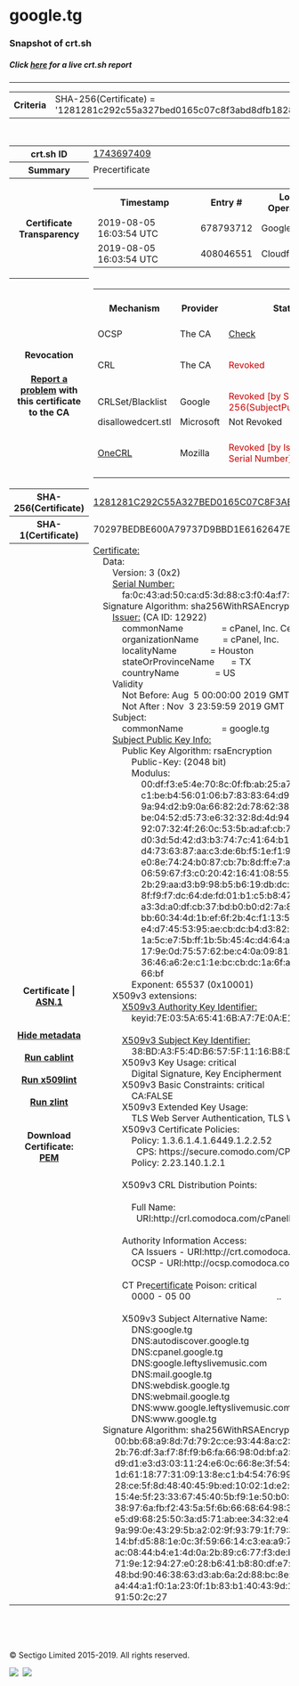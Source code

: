 # google.tg
### Snapshot of crt.sh
##### Click [here](https://crt.sh/?q=1281281C292C55A327BED0165C07C8F3ABD8DFB182812697AF728DBDA2E0E1A1) for a live crt.sh report

---
<!DOCTYPE HTML PUBLIC "-//W3C//DTD HTML 4.0 Transitional//EN">
<HTML>

<BODY>

<TABLE>
  <TR>
    <TH class="outer">Criteria</TH>
    <TD class="outer">SHA-256(Certificate) = '1281281c292c55a327bed0165c07c8f3abd8dfb182812697af728dbda2e0e1a1'</TD>
  </TR>
</TABLE>
<BR>
<TABLE>
  <TR>
    <TH class="outer">crt.sh ID</TH>
    <TD class="outer"><A href="?id=1743697409">1743697409</A></TD>
  </TR>
  <TR>
    <TH class="outer">Summary</TH>
    <TD class="outer">Precertificate</TD>
  </TR>
  <TR>
    <TH class="outer">Certificate<BR>Transparency</TH>
    <TD class="outer">
<TABLE class="options" style="margin-left:0px">
  <TR>
    <TH>Timestamp</TH>
    <TH>Entry #</TH>
    <TH>Log Operator</TH>
    <TH>Log URL</TH>
  </TR>
  <TR>
    <TD>2019-08-05&nbsp; <FONT class="small">16:03:54 UTC</FONT></TD>
    <TD>678793712</TD>
    <TD>Google</TD>
    <TD>https://ct.googleapis.com/logs/argon2019</TD>
  </TR>
  <TR>
    <TD>2019-08-05&nbsp; <FONT class="small">16:03:54 UTC</FONT></TD>
    <TD>408046551</TD>
    <TD>Cloudflare</TD>
    <TD>https://ct.cloudflare.com/logs/nimbus2019</TD>
  </TR>
</TABLE>
    </TD>
  </TR>
  <TR>
    <TH class="outer">Revocation<BR><BR>
      <DIV class="small" style="padding-top:3px"><A href="?id=1743697409&opt=problemreporting">Report a problem</A> with<BR>this certificate to the CA</DIV></TH>
    <TD class="outer">
      <TABLE class="options" style="margin-left:0px">
        <TR>
          <TH>Mechanism</TH>
          <TH>Provider</TH>
          <TH>Status</TH>
          <TH>Revocation Date</TH>
          <TH>Last Observed in CRL</TH>
          <TH>Last Checked <SPAN style="color:#CC0000;vertical-align:middle;font-size:70%;font-weight:normal">(Error)</SPAN></TH>
        </TR>
        <TR>
          <TD>OCSP</TD>
          <TD>The CA</TD>
          <TD><A href="?id=1743697409&opt=ocsp">Check</A></TD>
          <TD><SPAN style="color:#888888">?</SPAN></TD>
          <TD><SPAN style="color:#888888">n/a</SPAN></TD>
          <TD><SPAN style="color:#888888">?</SPAN></TD>
        </TR>
        <TR>
          <TD>CRL</TD>
          <TD>The CA</TD>
          <TD><SPAN style="color:#CC0000">Revoked</SPAN></TD><TD>2019-08-06&nbsp; <FONT class="small">20:21:00 UTC</FONT></TD><TD>2019-11-08&nbsp; <FONT class="small">22:26:59 UTC</FONT></TD><TD>2019-12-04&nbsp; <FONT class="small">19:11:39 UTC</FONT></TD>
        </TR>
        <TR>
          <TD>CRLSet/Blacklist</TD>
          <TD>Google</TD>
          <TD><SPAN style="color:#CC0000">Revoked [by SHA-256(SubjectPublicKeyInfo)]</SPAN></TD>
          <TD><SPAN style="color:#888888">n/a</SPAN></TD>
          <TD><SPAN style="color:#888888">n/a</SPAN></TD>
          <TD><SPAN style="color:#888888">n/a</SPAN></TD>
        </TR>
        <TR>
          <TD>disallowedcert.stl</TD>
          <TD>Microsoft</TD>
          <TD>Not Revoked</TD>
          <TD><SPAN style="color:#888888">n/a</SPAN></TD>
          <TD><SPAN style="color:#888888">n/a</SPAN></TD>
          <TD><SPAN style="color:#888888">n/a</SPAN></TD>
        </TR>
        <TR>
          <TD><A href="/mozilla-onecrl" target="_blank">OneCRL</A></TD>
          <TD>Mozilla</TD>
          <TD><SPAN style="color:#CC0000">Revoked [by Issuer Name, Serial Number]</SPAN></TD><TD>2019-08-17&nbsp; <FONT class="small">19:34:58 UTC</FONT></TD>
          <TD><SPAN style="color:#888888">n/a</SPAN></TD>
          <TD><SPAN style="color:#888888">n/a</SPAN></TD>
        </TR>
      </TABLE>
    </TD>
  </TR>
  <TR>
    <TH class="outer">SHA-256(Certificate)</TH>
    <TD class="outer"><A href="//censys.io/certificates/1281281c292c55a327bed0165c07c8f3abd8dfb182812697af728dbda2e0e1a1">1281281C292C55A327BED0165C07C8F3ABD8DFB182812697AF728DBDA2E0E1A1</A></TD>
  </TR>
  <TR>
    <TH class="outer">SHA-1(Certificate)</TH>
    <TD class="outer">70297BEDBE600A79737D9BBD1E6162647E142C69</TD>
  </TR>
  <TR>
    <TH class="outer">Certificate | <A href="?asn1=1743697409">ASN.1</A>
      <SPAN class="small"><BR>
      <BR><BR><A href="?id=1743697409&opt=nometadata">Hide metadata</A>
      <BR><BR><A href="?id=1743697409&opt=cablint">Run cablint</A>
      <BR><BR><A href="?id=1743697409&opt=x509lint">Run x509lint</A>
      <BR><BR><A href="?id=1743697409&opt=zlint">Run zlint</A>
      <BR><BR><BR>Download Certificate: <A href="?d=1743697409">PEM</A>
      </SPAN>
    </TH>
    <TD class="text"><A href="?d=1743697409">Certificate:</A><BR>&nbsp;&nbsp;&nbsp;&nbsp;Data:<BR>&nbsp;&nbsp;&nbsp;&nbsp;&nbsp;&nbsp;&nbsp;&nbsp;Version:&nbsp;3&nbsp;(0x2)<BR>&nbsp;&nbsp;&nbsp;&nbsp;&nbsp;&nbsp;&nbsp;&nbsp;<A href="?serial=00fa0c43ad50cad53d88c3f04af77b65c6">Serial&nbsp;Number:</A><BR>&nbsp;&nbsp;&nbsp;&nbsp;&nbsp;&nbsp;&nbsp;&nbsp;&nbsp;&nbsp;&nbsp;&nbsp;fa:0c:43:ad:50:ca:d5:3d:88:c3:f0:4a:f7:7b:65:c6<BR>&nbsp;&nbsp;&nbsp;&nbsp;Signature&nbsp;Algorithm:&nbsp;sha256WithRSAEncryption<BR>&nbsp;&nbsp;&nbsp;&nbsp;&nbsp;&nbsp;&nbsp;&nbsp;<A href="?caid=12922">Issuer:</A> <SPAN class="small">(CA ID: 12922)</SPAN><BR>&nbsp;&nbsp;&nbsp;&nbsp;&nbsp;&nbsp;&nbsp;&nbsp;&nbsp;&nbsp;&nbsp;&nbsp;commonName&nbsp;&nbsp;&nbsp;&nbsp;&nbsp;&nbsp;&nbsp;&nbsp;&nbsp;&nbsp;&nbsp;&nbsp;&nbsp;&nbsp;&nbsp;&nbsp;=&nbsp;cPanel,&nbsp;Inc.&nbsp;Certification&nbsp;Authority<BR>&nbsp;&nbsp;&nbsp;&nbsp;&nbsp;&nbsp;&nbsp;&nbsp;&nbsp;&nbsp;&nbsp;&nbsp;organizationName&nbsp;&nbsp;&nbsp;&nbsp;&nbsp;&nbsp;&nbsp;&nbsp;&nbsp;&nbsp;=&nbsp;cPanel,&nbsp;Inc.<BR>&nbsp;&nbsp;&nbsp;&nbsp;&nbsp;&nbsp;&nbsp;&nbsp;&nbsp;&nbsp;&nbsp;&nbsp;localityName&nbsp;&nbsp;&nbsp;&nbsp;&nbsp;&nbsp;&nbsp;&nbsp;&nbsp;&nbsp;&nbsp;&nbsp;&nbsp;&nbsp;=&nbsp;Houston<BR>&nbsp;&nbsp;&nbsp;&nbsp;&nbsp;&nbsp;&nbsp;&nbsp;&nbsp;&nbsp;&nbsp;&nbsp;stateOrProvinceName&nbsp;&nbsp;&nbsp;&nbsp;&nbsp;&nbsp;&nbsp;=&nbsp;TX<BR>&nbsp;&nbsp;&nbsp;&nbsp;&nbsp;&nbsp;&nbsp;&nbsp;&nbsp;&nbsp;&nbsp;&nbsp;countryName&nbsp;&nbsp;&nbsp;&nbsp;&nbsp;&nbsp;&nbsp;&nbsp;&nbsp;&nbsp;&nbsp;&nbsp;&nbsp;&nbsp;&nbsp;=&nbsp;US<BR>&nbsp;&nbsp;&nbsp;&nbsp;&nbsp;&nbsp;&nbsp;&nbsp;Validity<BR>&nbsp;&nbsp;&nbsp;&nbsp;&nbsp;&nbsp;&nbsp;&nbsp;&nbsp;&nbsp;&nbsp;&nbsp;Not&nbsp;Before:&nbsp;Aug&nbsp;&nbsp;5&nbsp;00:00:00&nbsp;2019&nbsp;GMT<BR>&nbsp;&nbsp;&nbsp;&nbsp;&nbsp;&nbsp;&nbsp;&nbsp;&nbsp;&nbsp;&nbsp;&nbsp;Not&nbsp;After&nbsp;:&nbsp;Nov&nbsp;&nbsp;3&nbsp;23:59:59&nbsp;2019&nbsp;GMT<BR>&nbsp;&nbsp;&nbsp;&nbsp;&nbsp;&nbsp;&nbsp;&nbsp;Subject:<BR>&nbsp;&nbsp;&nbsp;&nbsp;&nbsp;&nbsp;&nbsp;&nbsp;&nbsp;&nbsp;&nbsp;&nbsp;commonName&nbsp;&nbsp;&nbsp;&nbsp;&nbsp;&nbsp;&nbsp;&nbsp;&nbsp;&nbsp;&nbsp;&nbsp;&nbsp;&nbsp;&nbsp;&nbsp;=&nbsp;google.tg<BR>&nbsp;&nbsp;&nbsp;&nbsp;&nbsp;&nbsp;&nbsp;&nbsp;<A href="?spkisha256=2dc4cb591f7ef0663441646bcf5c0e9dbcded77ca02945193cefc6edb1740614">Subject&nbsp;Public&nbsp;Key&nbsp;Info:</A><BR>&nbsp;&nbsp;&nbsp;&nbsp;&nbsp;&nbsp;&nbsp;&nbsp;&nbsp;&nbsp;&nbsp;&nbsp;Public&nbsp;Key&nbsp;Algorithm:&nbsp;rsaEncryption<BR>&nbsp;&nbsp;&nbsp;&nbsp;&nbsp;&nbsp;&nbsp;&nbsp;&nbsp;&nbsp;&nbsp;&nbsp;&nbsp;&nbsp;&nbsp;&nbsp;Public-Key:&nbsp;(2048&nbsp;bit)<BR>&nbsp;&nbsp;&nbsp;&nbsp;&nbsp;&nbsp;&nbsp;&nbsp;&nbsp;&nbsp;&nbsp;&nbsp;&nbsp;&nbsp;&nbsp;&nbsp;Modulus:<BR>&nbsp;&nbsp;&nbsp;&nbsp;&nbsp;&nbsp;&nbsp;&nbsp;&nbsp;&nbsp;&nbsp;&nbsp;&nbsp;&nbsp;&nbsp;&nbsp;&nbsp;&nbsp;&nbsp;&nbsp;00:df:f3:e5:4e:70:8c:0f:fb:ab:25:a7:c0:ee:a9:<BR>&nbsp;&nbsp;&nbsp;&nbsp;&nbsp;&nbsp;&nbsp;&nbsp;&nbsp;&nbsp;&nbsp;&nbsp;&nbsp;&nbsp;&nbsp;&nbsp;&nbsp;&nbsp;&nbsp;&nbsp;c1:be:b4:56:01:06:b7:83:83:64:d9:6b:92:61:3c:<BR>&nbsp;&nbsp;&nbsp;&nbsp;&nbsp;&nbsp;&nbsp;&nbsp;&nbsp;&nbsp;&nbsp;&nbsp;&nbsp;&nbsp;&nbsp;&nbsp;&nbsp;&nbsp;&nbsp;&nbsp;9a:94:d2:b9:0a:66:82:2d:78:62:38:21:39:f5:5f:<BR>&nbsp;&nbsp;&nbsp;&nbsp;&nbsp;&nbsp;&nbsp;&nbsp;&nbsp;&nbsp;&nbsp;&nbsp;&nbsp;&nbsp;&nbsp;&nbsp;&nbsp;&nbsp;&nbsp;&nbsp;be:04:52:d5:73:e6:32:32:8d:4d:94:44:19:bb:b2:<BR>&nbsp;&nbsp;&nbsp;&nbsp;&nbsp;&nbsp;&nbsp;&nbsp;&nbsp;&nbsp;&nbsp;&nbsp;&nbsp;&nbsp;&nbsp;&nbsp;&nbsp;&nbsp;&nbsp;&nbsp;92:07:32:4f:26:0c:53:5b:ad:af:cb:70:82:3a:ab:<BR>&nbsp;&nbsp;&nbsp;&nbsp;&nbsp;&nbsp;&nbsp;&nbsp;&nbsp;&nbsp;&nbsp;&nbsp;&nbsp;&nbsp;&nbsp;&nbsp;&nbsp;&nbsp;&nbsp;&nbsp;d0:3d:5d:42:d3:b3:74:7c:41:64:b1:0f:02:a8:dd:<BR>&nbsp;&nbsp;&nbsp;&nbsp;&nbsp;&nbsp;&nbsp;&nbsp;&nbsp;&nbsp;&nbsp;&nbsp;&nbsp;&nbsp;&nbsp;&nbsp;&nbsp;&nbsp;&nbsp;&nbsp;d4:73:63:87:aa:c3:de:6b:f5:1e:f1:9d:e8:8d:2c:<BR>&nbsp;&nbsp;&nbsp;&nbsp;&nbsp;&nbsp;&nbsp;&nbsp;&nbsp;&nbsp;&nbsp;&nbsp;&nbsp;&nbsp;&nbsp;&nbsp;&nbsp;&nbsp;&nbsp;&nbsp;e0:8e:74:24:b0:87:cb:7b:8d:ff:e7:a8:c9:d0:d1:<BR>&nbsp;&nbsp;&nbsp;&nbsp;&nbsp;&nbsp;&nbsp;&nbsp;&nbsp;&nbsp;&nbsp;&nbsp;&nbsp;&nbsp;&nbsp;&nbsp;&nbsp;&nbsp;&nbsp;&nbsp;06:59:67:f3:c0:20:42:16:41:08:55:fe:9d:f0:71:<BR>&nbsp;&nbsp;&nbsp;&nbsp;&nbsp;&nbsp;&nbsp;&nbsp;&nbsp;&nbsp;&nbsp;&nbsp;&nbsp;&nbsp;&nbsp;&nbsp;&nbsp;&nbsp;&nbsp;&nbsp;2b:29:aa:d3:b9:98:b5:b6:19:db:dc:7d:7f:68:ac:<BR>&nbsp;&nbsp;&nbsp;&nbsp;&nbsp;&nbsp;&nbsp;&nbsp;&nbsp;&nbsp;&nbsp;&nbsp;&nbsp;&nbsp;&nbsp;&nbsp;&nbsp;&nbsp;&nbsp;&nbsp;8f:f9:f7:dc:64:de:fd:01:b1:c5:b8:47:97:6d:5f:<BR>&nbsp;&nbsp;&nbsp;&nbsp;&nbsp;&nbsp;&nbsp;&nbsp;&nbsp;&nbsp;&nbsp;&nbsp;&nbsp;&nbsp;&nbsp;&nbsp;&nbsp;&nbsp;&nbsp;&nbsp;a3:3d:a0:df:cb:37:bd:b0:b0:d2:7a:84:0a:70:eb:<BR>&nbsp;&nbsp;&nbsp;&nbsp;&nbsp;&nbsp;&nbsp;&nbsp;&nbsp;&nbsp;&nbsp;&nbsp;&nbsp;&nbsp;&nbsp;&nbsp;&nbsp;&nbsp;&nbsp;&nbsp;bb:60:34:4d:1b:ef:6f:2b:4c:f1:13:51:b7:c3:d2:<BR>&nbsp;&nbsp;&nbsp;&nbsp;&nbsp;&nbsp;&nbsp;&nbsp;&nbsp;&nbsp;&nbsp;&nbsp;&nbsp;&nbsp;&nbsp;&nbsp;&nbsp;&nbsp;&nbsp;&nbsp;e4:d7:45:53:95:ae:cb:dc:b4:d3:82:e2:ea:91:60:<BR>&nbsp;&nbsp;&nbsp;&nbsp;&nbsp;&nbsp;&nbsp;&nbsp;&nbsp;&nbsp;&nbsp;&nbsp;&nbsp;&nbsp;&nbsp;&nbsp;&nbsp;&nbsp;&nbsp;&nbsp;1a:5c:e7:5b:ff:1b:5b:45:4c:d4:64:a4:8e:cf:5e:<BR>&nbsp;&nbsp;&nbsp;&nbsp;&nbsp;&nbsp;&nbsp;&nbsp;&nbsp;&nbsp;&nbsp;&nbsp;&nbsp;&nbsp;&nbsp;&nbsp;&nbsp;&nbsp;&nbsp;&nbsp;17:9e:0d:75:57:62:be:c4:0a:09:81:3b:24:c7:56:<BR>&nbsp;&nbsp;&nbsp;&nbsp;&nbsp;&nbsp;&nbsp;&nbsp;&nbsp;&nbsp;&nbsp;&nbsp;&nbsp;&nbsp;&nbsp;&nbsp;&nbsp;&nbsp;&nbsp;&nbsp;36:46:a6:2e:c1:1e:bc:cb:dc:1a:6f:a7:05:a9:b4:<BR>&nbsp;&nbsp;&nbsp;&nbsp;&nbsp;&nbsp;&nbsp;&nbsp;&nbsp;&nbsp;&nbsp;&nbsp;&nbsp;&nbsp;&nbsp;&nbsp;&nbsp;&nbsp;&nbsp;&nbsp;66:bf<BR>&nbsp;&nbsp;&nbsp;&nbsp;&nbsp;&nbsp;&nbsp;&nbsp;&nbsp;&nbsp;&nbsp;&nbsp;&nbsp;&nbsp;&nbsp;&nbsp;Exponent:&nbsp;65537&nbsp;(0x10001)<BR>&nbsp;&nbsp;&nbsp;&nbsp;&nbsp;&nbsp;&nbsp;&nbsp;X509v3&nbsp;extensions:<BR>&nbsp;&nbsp;&nbsp;&nbsp;&nbsp;&nbsp;&nbsp;&nbsp;&nbsp;&nbsp;&nbsp;&nbsp;<A href="?ski=7e035a65416ba77e0ae1b89d08ea1d8e1d6ac765">X509v3&nbsp;Authority&nbsp;Key&nbsp;Identifier:</A><BR>&nbsp;&nbsp;&nbsp;&nbsp;&nbsp;&nbsp;&nbsp;&nbsp;&nbsp;&nbsp;&nbsp;&nbsp;&nbsp;&nbsp;&nbsp;&nbsp;keyid:7E:03:5A:65:41:6B:A7:7E:0A:E1:B8:9D:08:EA:1D:8E:1D:6A:C7:65<BR><BR>&nbsp;&nbsp;&nbsp;&nbsp;&nbsp;&nbsp;&nbsp;&nbsp;&nbsp;&nbsp;&nbsp;&nbsp;<A href="?ski=38bda3f54db6575f1116b8dd548b1d0def08d09c">X509v3&nbsp;Subject&nbsp;Key&nbsp;Identifier:</A><BR>&nbsp;&nbsp;&nbsp;&nbsp;&nbsp;&nbsp;&nbsp;&nbsp;&nbsp;&nbsp;&nbsp;&nbsp;&nbsp;&nbsp;&nbsp;&nbsp;38:BD:A3:F5:4D:B6:57:5F:11:16:B8:DD:54:8B:1D:0D:EF:08:D0:9C<BR>&nbsp;&nbsp;&nbsp;&nbsp;&nbsp;&nbsp;&nbsp;&nbsp;&nbsp;&nbsp;&nbsp;&nbsp;X509v3&nbsp;Key&nbsp;Usage:&nbsp;critical<BR>&nbsp;&nbsp;&nbsp;&nbsp;&nbsp;&nbsp;&nbsp;&nbsp;&nbsp;&nbsp;&nbsp;&nbsp;&nbsp;&nbsp;&nbsp;&nbsp;Digital&nbsp;Signature,&nbsp;Key&nbsp;Encipherment<BR>&nbsp;&nbsp;&nbsp;&nbsp;&nbsp;&nbsp;&nbsp;&nbsp;&nbsp;&nbsp;&nbsp;&nbsp;X509v3&nbsp;Basic&nbsp;Constraints:&nbsp;critical<BR>&nbsp;&nbsp;&nbsp;&nbsp;&nbsp;&nbsp;&nbsp;&nbsp;&nbsp;&nbsp;&nbsp;&nbsp;&nbsp;&nbsp;&nbsp;&nbsp;CA:FALSE<BR>&nbsp;&nbsp;&nbsp;&nbsp;&nbsp;&nbsp;&nbsp;&nbsp;&nbsp;&nbsp;&nbsp;&nbsp;X509v3&nbsp;Extended&nbsp;Key&nbsp;Usage:&nbsp;<BR>&nbsp;&nbsp;&nbsp;&nbsp;&nbsp;&nbsp;&nbsp;&nbsp;&nbsp;&nbsp;&nbsp;&nbsp;&nbsp;&nbsp;&nbsp;&nbsp;TLS&nbsp;Web&nbsp;Server&nbsp;Authentication,&nbsp;TLS&nbsp;Web&nbsp;Client&nbsp;Authentication<BR>&nbsp;&nbsp;&nbsp;&nbsp;&nbsp;&nbsp;&nbsp;&nbsp;&nbsp;&nbsp;&nbsp;&nbsp;X509v3&nbsp;Certificate&nbsp;Policies:&nbsp;<BR>&nbsp;&nbsp;&nbsp;&nbsp;&nbsp;&nbsp;&nbsp;&nbsp;&nbsp;&nbsp;&nbsp;&nbsp;&nbsp;&nbsp;&nbsp;&nbsp;Policy:&nbsp;1.3.6.1.4.1.6449.1.2.2.52<BR>&nbsp;&nbsp;&nbsp;&nbsp;&nbsp;&nbsp;&nbsp;&nbsp;&nbsp;&nbsp;&nbsp;&nbsp;&nbsp;&nbsp;&nbsp;&nbsp;&nbsp;&nbsp;CPS:&nbsp;https://secure.comodo.com/CPS<BR>&nbsp;&nbsp;&nbsp;&nbsp;&nbsp;&nbsp;&nbsp;&nbsp;&nbsp;&nbsp;&nbsp;&nbsp;&nbsp;&nbsp;&nbsp;&nbsp;Policy:&nbsp;2.23.140.1.2.1<BR><BR>&nbsp;&nbsp;&nbsp;&nbsp;&nbsp;&nbsp;&nbsp;&nbsp;&nbsp;&nbsp;&nbsp;&nbsp;X509v3&nbsp;CRL&nbsp;Distribution&nbsp;Points:&nbsp;<BR><BR>&nbsp;&nbsp;&nbsp;&nbsp;&nbsp;&nbsp;&nbsp;&nbsp;&nbsp;&nbsp;&nbsp;&nbsp;&nbsp;&nbsp;&nbsp;&nbsp;Full&nbsp;Name:<BR>&nbsp;&nbsp;&nbsp;&nbsp;&nbsp;&nbsp;&nbsp;&nbsp;&nbsp;&nbsp;&nbsp;&nbsp;&nbsp;&nbsp;&nbsp;&nbsp;&nbsp;&nbsp;URI:http://crl.comodoca.com/cPanelIncCertificationAuthority.crl<BR><BR>&nbsp;&nbsp;&nbsp;&nbsp;&nbsp;&nbsp;&nbsp;&nbsp;&nbsp;&nbsp;&nbsp;&nbsp;Authority&nbsp;Information&nbsp;Access:&nbsp;<BR>&nbsp;&nbsp;&nbsp;&nbsp;&nbsp;&nbsp;&nbsp;&nbsp;&nbsp;&nbsp;&nbsp;&nbsp;&nbsp;&nbsp;&nbsp;&nbsp;CA&nbsp;Issuers&nbsp;-&nbsp;URI:http://crt.comodoca.com/cPanelIncCertificationAuthority.crt<BR>&nbsp;&nbsp;&nbsp;&nbsp;&nbsp;&nbsp;&nbsp;&nbsp;&nbsp;&nbsp;&nbsp;&nbsp;&nbsp;&nbsp;&nbsp;&nbsp;OCSP&nbsp;-&nbsp;URI:http://ocsp.comodoca.com<BR><BR>&nbsp;&nbsp;&nbsp;&nbsp;&nbsp;&nbsp;&nbsp;&nbsp;&nbsp;&nbsp;&nbsp;&nbsp;CT Pre<A href="?id=1743697773">certificate</A>&nbsp;Poison:&nbsp;critical<BR>&nbsp;&nbsp;&nbsp;&nbsp;&nbsp;&nbsp;&nbsp;&nbsp;&nbsp;&nbsp;&nbsp;&nbsp;&nbsp;&nbsp;&nbsp;&nbsp;0000&nbsp;-&nbsp;05&nbsp;00&nbsp;&nbsp;&nbsp;&nbsp;&nbsp;&nbsp;&nbsp;&nbsp;&nbsp;&nbsp;&nbsp;&nbsp;&nbsp;&nbsp;&nbsp;&nbsp;&nbsp;&nbsp;&nbsp;&nbsp;&nbsp;&nbsp;&nbsp;&nbsp;&nbsp;&nbsp;&nbsp;&nbsp;&nbsp;&nbsp;&nbsp;&nbsp;&nbsp;&nbsp;&nbsp;&nbsp;..<BR><BR>&nbsp;&nbsp;&nbsp;&nbsp;&nbsp;&nbsp;&nbsp;&nbsp;&nbsp;&nbsp;&nbsp;&nbsp;X509v3&nbsp;Subject&nbsp;Alternative&nbsp;Name:&nbsp;<BR>&nbsp;&nbsp;&nbsp;&nbsp;&nbsp;&nbsp;&nbsp;&nbsp;&nbsp;&nbsp;&nbsp;&nbsp;&nbsp;&nbsp;&nbsp;&nbsp;DNS:google.tg<BR>&nbsp;&nbsp;&nbsp;&nbsp;&nbsp;&nbsp;&nbsp;&nbsp;&nbsp;&nbsp;&nbsp;&nbsp;&nbsp;&nbsp;&nbsp;&nbsp;DNS:autodiscover.google.tg<BR>&nbsp;&nbsp;&nbsp;&nbsp;&nbsp;&nbsp;&nbsp;&nbsp;&nbsp;&nbsp;&nbsp;&nbsp;&nbsp;&nbsp;&nbsp;&nbsp;DNS:cpanel.google.tg<BR>&nbsp;&nbsp;&nbsp;&nbsp;&nbsp;&nbsp;&nbsp;&nbsp;&nbsp;&nbsp;&nbsp;&nbsp;&nbsp;&nbsp;&nbsp;&nbsp;DNS:google.leftyslivemusic.com<BR>&nbsp;&nbsp;&nbsp;&nbsp;&nbsp;&nbsp;&nbsp;&nbsp;&nbsp;&nbsp;&nbsp;&nbsp;&nbsp;&nbsp;&nbsp;&nbsp;DNS:mail.google.tg<BR>&nbsp;&nbsp;&nbsp;&nbsp;&nbsp;&nbsp;&nbsp;&nbsp;&nbsp;&nbsp;&nbsp;&nbsp;&nbsp;&nbsp;&nbsp;&nbsp;DNS:webdisk.google.tg<BR>&nbsp;&nbsp;&nbsp;&nbsp;&nbsp;&nbsp;&nbsp;&nbsp;&nbsp;&nbsp;&nbsp;&nbsp;&nbsp;&nbsp;&nbsp;&nbsp;DNS:webmail.google.tg<BR>&nbsp;&nbsp;&nbsp;&nbsp;&nbsp;&nbsp;&nbsp;&nbsp;&nbsp;&nbsp;&nbsp;&nbsp;&nbsp;&nbsp;&nbsp;&nbsp;DNS:www.google.leftyslivemusic.com<BR>&nbsp;&nbsp;&nbsp;&nbsp;&nbsp;&nbsp;&nbsp;&nbsp;&nbsp;&nbsp;&nbsp;&nbsp;&nbsp;&nbsp;&nbsp;&nbsp;DNS:www.google.tg<BR>&nbsp;&nbsp;&nbsp;&nbsp;Signature&nbsp;Algorithm:&nbsp;sha256WithRSAEncryption<BR>&nbsp;&nbsp;&nbsp;&nbsp;&nbsp;&nbsp;&nbsp;&nbsp;&nbsp;00:bb:68:a9:8d:7d:79:2c:ce:93:44:8a:c2:7d:dd:72:de:da:<BR>&nbsp;&nbsp;&nbsp;&nbsp;&nbsp;&nbsp;&nbsp;&nbsp;&nbsp;2b:76:df:3a:f7:8f:f9:b6:fa:66:98:0d:bf:a2:53:b7:7b:1e:<BR>&nbsp;&nbsp;&nbsp;&nbsp;&nbsp;&nbsp;&nbsp;&nbsp;&nbsp;d9:d1:e3:d3:03:11:24:e6:0c:66:8e:3f:54:e1:e1:b7:e7:98:<BR>&nbsp;&nbsp;&nbsp;&nbsp;&nbsp;&nbsp;&nbsp;&nbsp;&nbsp;1d:61:18:77:31:09:13:8e:c1:b4:54:76:99:be:1d:10:b6:48:<BR>&nbsp;&nbsp;&nbsp;&nbsp;&nbsp;&nbsp;&nbsp;&nbsp;&nbsp;28:ce:5f:8d:48:40:45:9b:ed:10:02:1d:e2:a9:34:1a:e3:f9:<BR>&nbsp;&nbsp;&nbsp;&nbsp;&nbsp;&nbsp;&nbsp;&nbsp;&nbsp;15:4e:5f:23:33:67:45:40:5b:f9:1e:50:b0:75:32:43:23:4b:<BR>&nbsp;&nbsp;&nbsp;&nbsp;&nbsp;&nbsp;&nbsp;&nbsp;&nbsp;38:97:6a:fb:f2:43:5a:5f:6b:66:68:64:98:33:40:8e:c5:a4:<BR>&nbsp;&nbsp;&nbsp;&nbsp;&nbsp;&nbsp;&nbsp;&nbsp;&nbsp;e5:d9:68:25:50:3a:d5:71:ab:ee:34:32:e4:c1:1b:c4:f7:48:<BR>&nbsp;&nbsp;&nbsp;&nbsp;&nbsp;&nbsp;&nbsp;&nbsp;&nbsp;9a:99:0e:43:29:5b:a2:02:9f:93:79:1f:79:30:b9:ac:ba:b2:<BR>&nbsp;&nbsp;&nbsp;&nbsp;&nbsp;&nbsp;&nbsp;&nbsp;&nbsp;14:bf:d5:88:1e:0c:3f:59:66:14:c3:ea:a9:70:d2:60:cd:fc:<BR>&nbsp;&nbsp;&nbsp;&nbsp;&nbsp;&nbsp;&nbsp;&nbsp;&nbsp;ac:08:44:b4:e1:4d:0a:2b:89:c6:77:f3:de:b2:62:54:70:8f:<BR>&nbsp;&nbsp;&nbsp;&nbsp;&nbsp;&nbsp;&nbsp;&nbsp;&nbsp;71:9e:12:94:27:e0:28:b6:41:b8:80:df:e7:ab:f0:4c:76:f6:<BR>&nbsp;&nbsp;&nbsp;&nbsp;&nbsp;&nbsp;&nbsp;&nbsp;&nbsp;48:bd:90:46:38:63:d3:ab:6a:2d:88:bc:8e:ca:7c:22:2d:f3:<BR>&nbsp;&nbsp;&nbsp;&nbsp;&nbsp;&nbsp;&nbsp;&nbsp;&nbsp;a4:44:a1:f0:1a:23:0f:1b:83:b1:40:43:9d:1f:9a:51:ed:e3:<BR>&nbsp;&nbsp;&nbsp;&nbsp;&nbsp;&nbsp;&nbsp;&nbsp;&nbsp;91:50:2c:27<BR>    </TD>
  </TR>
</TABLE>

  <BR><BR><BR>

  <P class="copyright">&copy; Sectigo Limited 2015-2019. All rights reserved.</P>
  <DIV>
    <A href="https://sectigo.com/"><IMG src="/sectigo_s.png"></A>
    &nbsp;<A href="https://github.com/crtsh"><IMG src="/GitHub-Mark-32px.png"></A>
  </DIV>
</BODY>
</HTML>
